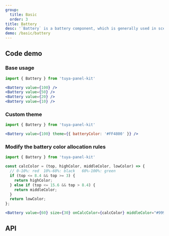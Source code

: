 ```yaml
---
group:
  title: Basic
  order: 3
title: Battery
desc: '`Battery` is a battery component, which is generally used in scenarios where the battery percentage needs to be displayed.'
demo: /basic/battery
---
```


## Code demo

### Base usage

```jsx
import { Battery } from 'tuya-panel-kit'

<Battery value={100} />
<Battery value={50} />
<Battery value={20} />
<Battery value={10} />
```

### Custom theme

```jsx
import { Battery } from 'tuya-panel-kit'

<Battery value={100} theme={{ batteryColor: '#FF4800' }} />
```

### Modify the battery color allocation rules

```jsx
import { Battery } from 'tuya-panel-kit'

const calcColor = (top, highColor, middleColor, lowColor) => {
  // 0-10%: red  10%-60%: black   60%-100%: green
  if (top <= 8.4 && top >= 3) {
    return highColor;
  } else if (top <= 15.6 && top > 8.4) {
    return middleColor;
  }
  return lowColor;
};

<Battery value={60} size={30} onCalcColor={calcColor} middleColor="#999" />
```

## API

<API name="BatteryProps"></API>
